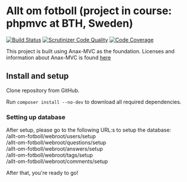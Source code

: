 Allt om fotboll (project in course: phpmvc at BTH, Sweden)
=========
[![Build Status](https://travis-ci.org/thulin82/Allt-Om-Fotboll.svg?branch=master)](https://travis-ci.org/thulin82/Allt-Om-Fotboll)
[![Scrutinizer Code Quality](https://scrutinizer-ci.com/g/thulin82/Allt-Om-Fotboll/badges/quality-score.png?b=master)](https://scrutinizer-ci.com/g/thulin82/Allt-Om-Fotboll/?branch=master)
[![Code Coverage](https://scrutinizer-ci.com/g/thulin82/Allt-Om-Fotboll/badges/coverage.png?b=master)](https://scrutinizer-ci.com/g/thulin82/Allt-Om-Fotboll/?branch=master)

This project is built using Anax-MVC as the foundation.
Licenses and information about Anax-MVC is found [here](https://github.com/mosbth/Anax-MVC)

Install and setup
-------------------

Clone repository from GitHub.

Run `composer install --no-dev` to download all required dependencies.

### Setting up database

After setup, please go to the following URL:s to setup the database:   
/allt-om-fotboll/webroot/users/setup   
/allt-om-fotboll/webroot/questions/setup   
/allt-om-fotboll/webroot/answers/setup   
/allt-om-fotboll/webroot/tags/setup   
/allt-om-fotboll/webroot/comments/setup   

After that, you're ready to go!
